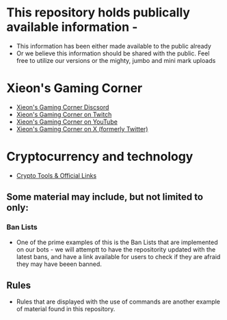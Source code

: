 # This repository holds publically available information -
* This information has been either made available to the public already 
* Or we believe this information should be shared with the public. Feel free to utilize our versions or the mighty, jumbo and mini mark uploads
  
# Xieon's Gaming Corner 
* [Xieon's Gaming Corner Discsord](http://discord.gg/xieon)
* [Xieon's Gaming Corner on Twitch](http://twitch.xieon.co)
* [Xieon's Gaming Corner on YouTube](http://yt.xieon.co)
* [Xieon's Gaming Corner on X (formerly Twitter)](https://twitter.com/XieonGaming)

# Cryptocurrency and technology 
* [Crypto Tools & Official Links](https://github.com/Xieons-Gaming-Corner/public/blob/main/cryptotools.md)

## Some material may include, but not limited to only: 
### Ban Lists   
- One of the prime examples of this is the Ban Lists that are implemented on our bots - we will attemptt to have the repositority updated with the latest bans, and have a link available for users to check if they are afraid they may have beeen banned. 

## Rules 
- Rules that are displayed with the use of commands are another example of material found in this repository. 

